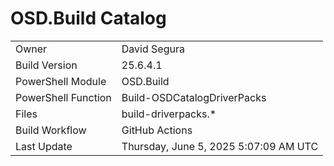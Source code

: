 ﻿# OSD.Build Catalog

| | |
|-|-|
| Owner | David Segura |
| Build Version | 25.6.4.1 |
| PowerShell Module | OSD.Build |
| PowerShell Function | Build-OSDCatalogDriverPacks |
| Files | build-driverpacks.* |
| Build Workflow | GitHub Actions |
| Last Update | Thursday, June 5, 2025 5:07:09 AM UTC |
